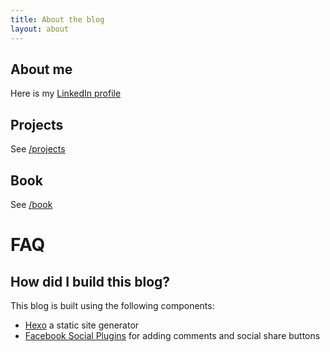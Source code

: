 ```yaml
---
title: About the blog
layout: about
---
```


## About me

Here is my [LinkedIn profile](https://www.linkedin.com/in/michelhua/)

## Projects

See [/projects](/projects)

## Book

See [/book](/book)

# FAQ

## How did I build this blog?

This blog is built using the following components:
- [Hexo](https://hexo.io) a static site generator
- [Facebook Social Plugins](developers.facebook.com/docs/plugins/) for adding comments and social share buttons
